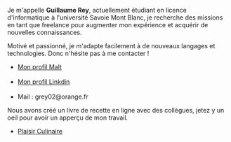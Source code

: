 <!--
**ReyGuillaume/ReyGuillaume** is a ✨ _special_ ✨ repository because its `README.md` (this file) appears on your GitHub profile.

Here are some ideas to get you started:

- 🔭 I’m currently working on ...
- 🌱 I’m currently learning ...
- 👯 I’m looking to collaborate on ...
- 🤔 I’m looking for help with ...
- 💬 Ask me about ...
- 📫 How to reach me: ...
- 😄 Pronouns: ...
- ⚡ Fun fact: ...
-->
<p>Je m'appelle <strong>Guillaume Rey</strong>, actuellement étudiant en licence d'informatique à l'université Savoie Mont Blanc, je recherche des missions en tant que freelance pour augmenter mon expérience et acquérir de nouvelles connaissances.</p>
<p>Motivé et passionné, je m'adapte facilement à de nouveaux langages et technologies. Donc n'hésite pas à me contacter !</p>

<ul>
  <li><a href='https://www.malt.fr/profile/guillaumerey?overview=true'>Mon profil Malt</a></li><br>
  <li><a href='https://www.linkedin.com/in/guillaume-rey-190822231'>Mon profil Linkdin</a></li><br>
  <li>Mail : grey02@orange.fr</li>
</ul>

<p>Nous avons créé un livre de recette en ligne avec des collègues, jetez y un oeil pour avoir un apperçu de mon travail.</p>
<ul>
  <li><a href='plaisir-culinaire.fr'>Plaisir Culinaire</a></li>
</ul>
